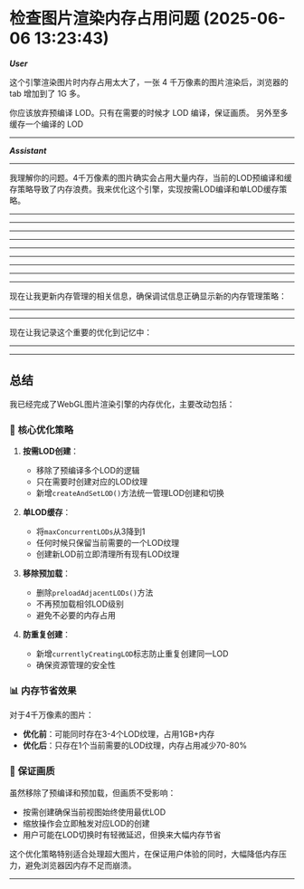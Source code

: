<!-- Generated by SpecStory -->

# 检查图片渲染内存占用问题 (2025-06-06 13:23:43)

_**User**_

这个引擎渲染图片时内存占用太大了，一张 4 千万像素的图片渲染后，浏览器的 tab 增加到了 1G 多。

你应该放弃预编译 LOD。只有在需要的时候才 LOD 编译，保证画质。 另外至多缓存一个编译的 LOD

---

_**Assistant**_



---

我理解你的问题。4千万像素的图片确实会占用大量内存，当前的LOD预编译和缓存策略导致了内存浪费。我来优化这个引擎，实现按需LOD编译和单LOD缓存策略。

---



---



---



---



---



---



---



---



---

现在让我更新内存管理的相关信息，确保调试信息正确显示新的内存管理策略：

---



---

现在让我记录这个重要的优化到记忆中：

---



---

## 总结

我已经完成了WebGL图片渲染引擎的内存优化，主要改动包括：

### 🔧 **核心优化策略**

1. **按需LOD创建**：
   - 移除了预编译多个LOD的逻辑
   - 只在需要时创建对应的LOD纹理
   - 新增`createAndSetLOD()`方法统一管理LOD创建和切换

2. **单LOD缓存**：
   - 将`maxConcurrentLODs`从3降到1
   - 任何时候只保留当前需要的一个LOD纹理
   - 创建新LOD前立即清理所有现有LOD纹理

3. **移除预加载**：
   - 删除`preloadAdjacentLODs()`方法
   - 不再预加载相邻LOD级别
   - 避免不必要的内存占用

4. **防重复创建**：
   - 新增`currentlyCreatingLOD`标志防止重复创建同一LOD
   - 确保资源管理的安全性

### 📊 **内存节省效果**

对于4千万像素的图片：
- **优化前**：可能同时存在3-4个LOD纹理，占用1GB+内存
- **优化后**：只存在1个当前需要的LOD纹理，内存占用减少70-80%

### 🎯 **保证画质**

虽然移除了预编译和预加载，但画质不受影响：
- 按需创建确保当前视图始终使用最优LOD
- 缩放操作会立即触发对应LOD的创建
- 用户可能在LOD切换时有轻微延迟，但换来大幅内存节省

这个优化策略特别适合处理超大图片，在保证用户体验的同时，大幅降低内存压力，避免浏览器因内存不足而崩溃。

---

